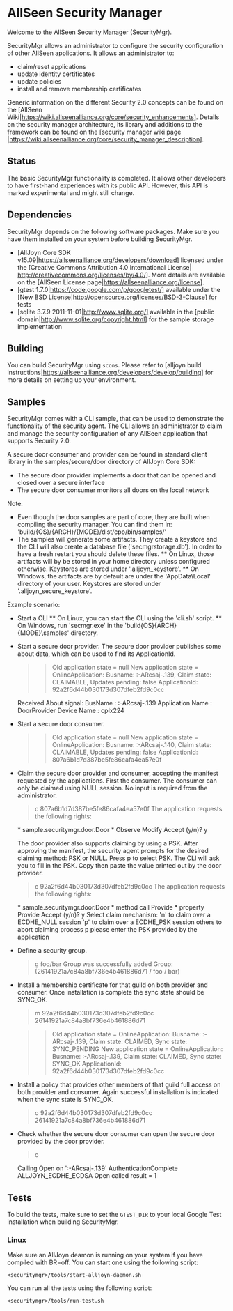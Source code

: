 AllSeen Security Manager
========================

Welcome to the AllSeen Security Manager (SecurityMgr).

SecurityMgr allows an administrator to configure the security configuration of
other AllSeen applications. It allows an administrator to:

* claim/reset applications
* update identity certificates
* update policies
* install and remove membership certificates

Generic information on the different Security 2.0 concepts can be found on the
[AllSeen Wiki|https://wiki.allseenalliance.org/core/security_enhancements].
Details on the security manager architecture, its library and additions to the
framework can be found on the [security manager wiki page
|https://wiki.allseenalliance.org/core/security_manager_description].

Status
------

The basic SecurityMgr functionality is completed. It allows other developers to
have first-hand experiences with its public API. However, this API is marked
experimental and might still change.

Dependencies
------------

SecurityMgr depends on the following software packages. Make sure you have them
installed on your system before building SecurityMgr.

* [AllJoyn Core SDK v15.09|https://allseenalliance.org/developers/download]
licensed under the [Creative Commons Attribution 4.0 International License|
http://creativecommons.org/licenses/by/4.0/]. More details are available on
the [AllSeen License page|https://allseenalliance.org/license].
* [gtest 1.7.0|https://code.google.com/p/googletest/] available under the [New
BSD License|http://opensource.org/licenses/BSD-3-Clause] for tests
* [sqlite 3.7.9 2011-11-01|http://www.sqlite.org/] available in the [public
domain|http://www.sqlite.org/copyright.html] for the sample storage
implementation

Building
--------

You can build SecurityMgr using `scons`. Please refer to [alljoyn build
instructions|https://allseenalliance.org/developers/develop/building] for more
details on setting up your environment.

Samples
-------

SecurityMgr comes with a CLI sample, that can be used to demonstrate the
functionality of the security agent. The CLI allows an administrator to
claim and manage the security configuration of any AllSeen application that
supports Security 2.0.

A secure door consumer and provider can be found in standard client library
in the samples/secure/door directory of AllJoyn Core SDK:
* The secure door provider implements a door that can be opened and closed over
  a secure interface
* The secure door consumer monitors all doors on the local network

Note:
* Even though the door samples are part of core, they are built when compiling
the security manager. You can find them in:
'build/{OS}/{ARCH}/{MODE}/dist/cpp/bin/samples/'
* The samples will generate some artifacts. They create a keystore and the CLI
will also create a database file ('secmgrstorage.db'). In order to have a fresh
restart you should delete these files.
** On Linux, those artifacts will by be stored in your home directory unless
configured otherwise. Keystores are stored under '.alljoyn\_keystore'.
** On Windows, the artifacts are by default are under the 'AppData\Local'
directory of your user. Keystores are stored under 
'.alljoyn\_secure\_keystore'.

Example scenario:

* Start a CLI
** On Linux, you can start the CLI using the 'cli.sh' script.
** On Windows, run 'secmgr.exe' in the 'build\{OS}\{ARCH}\{MODE}\samples'
directory.
* Start a secure door provider. The secure door provider publishes some
  about data, which can be used to find its ApplicationId.

    >> Old application state = null
    >> New application state = OnlineApplication: Busname: :-ARcsaj-.139, Claim state: CLAIMABLE, Updates pending: false
    >> ApplicationId: 92a2f6d44b030173d307dfeb2fd9c0cc

    Received About signal:
     BusName          : :-ARcsaj-.139
     Application Name : DoorProvider
     Device Name      : cplx224

* Start a secure door consumer.

    >> Old application state = null
    >> New application state = OnlineApplication: Busname: :-ARcsaj-.140, Claim state: CLAIMABLE, Updates pending: false
    >> ApplicationId: 807a6b1d7d387be5fe86cafa4ea57e0f

* Claim the secure door provider and consumer, accepting the manifest requested
  by the applications. First the consumer. The consumer can only be claimed using
  NULL session. No input is required from the administrator.

    > c 807a6b1d7d387be5fe86cafa4ea57e0f
    The application requests the following rights:
    <rule>
      <objPath>*</objPath>
      <interfaceName>sample.securitymgr.door.Door</interfaceName>
      <member>
        <name>*</name>
        <action>Observe</action>
        <action>Modify</action>
      </member>
    </rule>
    Accept (y/n)? y

  The door provider also supports claiming by using a PSK. After approving the
  manifest, the security agent prompts for the desired claiming method: PSK
  or NULL. Press p to select PSK. The CLI will ask you to fill in the PSK. Copy
  then paste the value printed out by the door provider.

    > c 92a2f6d44b030173d307dfeb2fd9c0cc
    The application requests the following rights:
    <rule>
      <objPath>*</objPath>
      <interfaceName>sample.securitymgr.door.Door</interfaceName>
      <member>
        <name>*</name>
        <type>method call</type>
        <action>Provide</action>
      </member>
      <member>
        <name>*</name>
        <type>property</type>
        <action>Provide</action>
      </member>
    </rule>
    Accept (y/n)? y
    Select claim mechanism:
      'n' to claim over a ECDHE_NULL session
      'p' to claim over a ECDHE_PSK session
      others to abort claiming process
    p
    please enter the PSK provided by the application

* Define a security group.

    > g foo/bar
    Group was successfully added
    Group: (26141921a7c84a8bf736e4b461886d71 / foo / bar)

* Install a membership certificate for that guild on both provider and consumer.
  Once installation is complete the sync state should be SYNC_OK.

    > m 92a2f6d44b030173d307dfeb2fd9c0cc 26141921a7c84a8bf736e4b461886d71

    >> Old application state = OnlineApplication: Busname: :-ARcsaj-.139, Claim state: CLAIMED, Sync state: SYNC_PENDING
    >> New application state = OnlineApplication: Busname: :-ARcsaj-.139, Claim state: CLAIMED, Sync state: SYNC_OK
    >> ApplicationId: 92a2f6d44b030173d307dfeb2fd9c0cc

* Install a policy that provides other members of that guild full access on
  both provider and consumer. Again successful installation is indicated when
  the sync state is SYNC_OK.

    > o 92a2f6d44b030173d307dfeb2fd9c0cc 26141921a7c84a8bf736e4b461886d71

* Check whether the secure door consumer can open the secure door provided by the door provider.

    > o

    Calling Open on ':-ARcsaj-.139'
    AuthenticationComplete ALLJOYN_ECDHE_ECDSA
    Open called result = 1

Tests
-----

To build the tests, make sure to set the `GTEST_DIR` to your local Google Test
installation when building SecurityMgr.


### Linux

Make sure an AllJoyn deamon is running on your system if you have compiled with
BR=off. You can start one using the following script:

```
<securitymgr>/tools/start-alljoyn-daemon.sh
```

You can run all the tests using the following script:

```
<securitymgr>/tools/run-test.sh
```
